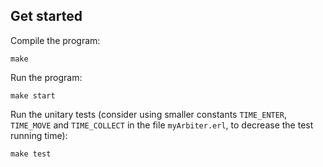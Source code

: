## Get started

Compile the program:

    make

Run the program:

    make start

Run the unitary tests (consider using smaller constants `TIME_ENTER`, `TIME_MOVE`
and `TIME_COLLECT` in the file `myArbiter.erl`, to decrease the test running time):

    make test
